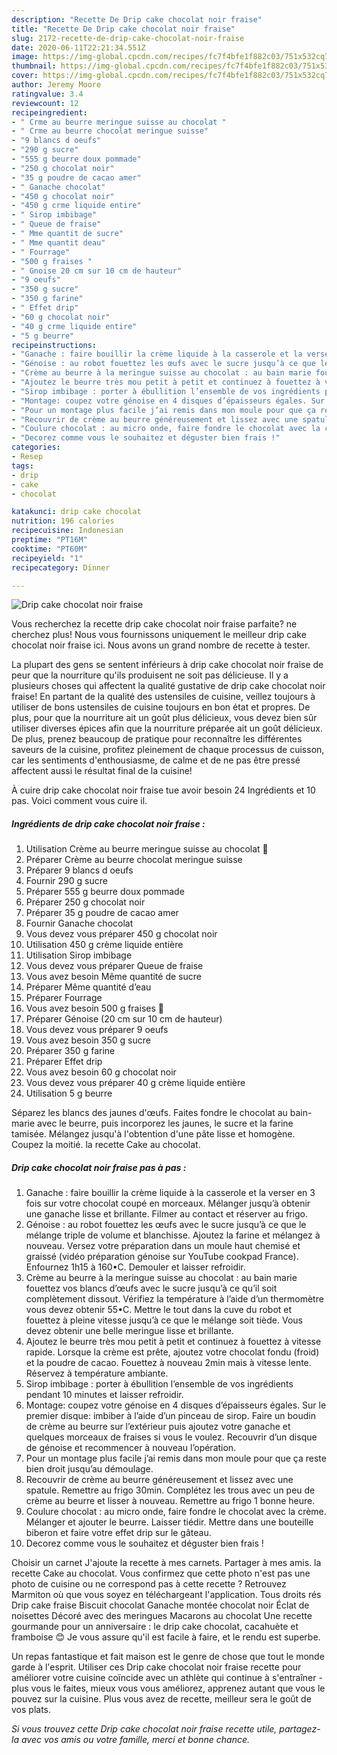 ```yaml
---
description: "Recette De Drip cake chocolat noir fraise"
title: "Recette De Drip cake chocolat noir fraise"
slug: 2172-recette-de-drip-cake-chocolat-noir-fraise
date: 2020-06-11T22:21:34.551Z
image: https://img-global.cpcdn.com/recipes/fc7f4bfe1f882c03/751x532cq70/drip-cake-chocolat-noir-fraise-photo-principale-de-la-recette.jpg
thumbnail: https://img-global.cpcdn.com/recipes/fc7f4bfe1f882c03/751x532cq70/drip-cake-chocolat-noir-fraise-photo-principale-de-la-recette.jpg
cover: https://img-global.cpcdn.com/recipes/fc7f4bfe1f882c03/751x532cq70/drip-cake-chocolat-noir-fraise-photo-principale-de-la-recette.jpg
author: Jeremy Moore
ratingvalue: 3.4
reviewcount: 12
recipeingredient:
- " Crme au beurre meringue suisse au chocolat "
- " Crme au beurre chocolat meringue suisse"
- "9 blancs d oeufs"
- "290 g sucre"
- "555 g beurre doux pommade"
- "250 g chocolat noir"
- "35 g poudre de cacao amer"
- " Ganache chocolat"
- "450 g chocolat noir"
- "450 g crme liquide entire"
- " Sirop imbibage"
- " Queue de fraise"
- " Mme quantit de sucre"
- " Mme quantit deau"
- " Fourrage"
- "500 g fraises "
- " Gnoise 20 cm sur 10 cm de hauteur"
- "9 oeufs"
- "350 g sucre"
- "350 g farine"
- " Effet drip"
- "60 g chocolat noir"
- "40 g crme liquide entire"
- "5 g beurre"
recipeinstructions:
- "Ganache : faire bouillir la crème liquide à la casserole et la verser en 3 fois sur votre chocolat coupé en morceaux. Mélanger jusqu’à obtenir une ganache lisse et brillante. Filmer au contact et réserver au frigo."
- "Génoise : au robot fouettez les œufs avec le sucre jusqu’à ce que le mélange triple de volume et blanchisse. Ajoutez la farine et mélangez à nouveau. Versez votre préparation dans un moule haut chemisé et graissé (vidéo préparation génoise sur YouTube cookpad France). Enfournez 1h15 à 160•C. Demouler et laisser refroidir."
- "Crème au beurre à la meringue suisse au chocolat : au bain marie fouettez vos blancs d’œufs avec le sucre jusqu’à ce qu’il soit complètement dissout. Vérifiez la température à l’aide d’un thermomètre vous devez obtenir 55•C. Mettre le tout dans la cuve du robot et fouettez à pleine vitesse jusqu’à ce que le mélange soit tiède. Vous devez obtenir une belle meringue lisse et brillante."
- "Ajoutez le beurre très mou petit à petit et continuez à fouettez à vitesse rapide. Lorsque la crème est prête, ajoutez votre chocolat fondu (froid) et la poudre de cacao. Fouettez à nouveau 2min mais à vitesse lente. Réservez à température ambiante."
- "Sirop imbibage : porter à ébullition l’ensemble de vos ingrédients pendant 10 minutes et laisser refroidir."
- "Montage: coupez votre génoise en 4 disques d’épaisseurs égales. Sur le premier disque: imbiber à l’aide d’un pinceau de sirop. Faire un boudin de crème au beurre sur l’extérieur puis ajoutez votre ganache et quelques morceaux de fraises si vous le voulez. Recouvrir d’un disque de génoise et recommencer à nouveau l’opération."
- "Pour un montage plus facile j’ai remis dans mon moule pour que ça reste bien droit jusqu’au démoulage."
- "Recouvrir de crème au beurre généreusement et lissez avec une spatule. Remettre au frigo 30min. Complétez les trous avec un peu de crème au beurre et lisser à nouveau. Remettre au frigo 1 bonne heure."
- "Coulure chocolat : au micro onde, faire fondre le chocolat avec la crème. Mélanger et ajouter le beurre. Laisser tiédir. Mettre dans une bouteille biberon et faire votre effet drip sur le gâteau."
- "Decorez comme vous le souhaitez et déguster bien frais !"
categories:
- Resep
tags:
- drip
- cake
- chocolat

katakunci: drip cake chocolat 
nutrition: 196 calories
recipecuisine: Indonesian
preptime: "PT16M"
cooktime: "PT60M"
recipeyield: "1"
recipecategory: Dinner

---
```



![Drip cake chocolat noir fraise](https://img-global.cpcdn.com/recipes/fc7f4bfe1f882c03/751x532cq70/drip-cake-chocolat-noir-fraise-photo-principale-de-la-recette.jpg)

Vous recherchez la recette drip cake chocolat noir fraise parfaite? ne cherchez plus! Nous vous fournissons uniquement le meilleur drip cake chocolat noir fraise ici. Nous avons un grand nombre de recette à tester.

La plupart des gens se sentent inférieurs à drip cake chocolat noir fraise de peur que la nourriture qu'ils produisent ne soit pas délicieuse. Il y a plusieurs choses qui affectent la qualité gustative de drip cake chocolat noir fraise! En partant de la qualité des ustensiles de cuisine, veillez toujours à utiliser de bons ustensiles de cuisine toujours en bon état et propres. De plus, pour que la nourriture ait un goût plus délicieux, vous devez bien sûr utiliser diverses épices afin que la nourriture préparée ait un goût délicieux. De plus, prenez beaucoup de pratique pour reconnaître les différentes saveurs de la cuisine, profitez pleinement de chaque processus de cuisson, car les sentiments d'enthousiasme, de calme et de ne pas être pressé affectent aussi le résultat final de la cuisine!

<!--inarticleads1-->

À cuire drip cake chocolat noir fraise tue avoir besoin 24 Ingrédients et 10 pas. Voici comment vous cuire il.

##### Ingrédients de drip cake chocolat noir fraise :

1. Utilisation  Crème au beurre meringue suisse au chocolat 🍫
1. Préparer  Crème au beurre chocolat meringue suisse
1. Préparer 9 blancs d oeufs
1. Fournir 290 g sucre
1. Préparer 555 g beurre doux pommade
1. Préparer 250 g chocolat noir
1. Préparer 35 g poudre de cacao amer
1. Fournir  Ganache chocolat
1. Vous devez vous préparer 450 g chocolat noir
1. Utilisation 450 g crème liquide entière
1. Utilisation  Sirop imbibage
1. Vous devez vous préparer  Queue de fraise
1. Vous avez besoin  Même quantité de sucre
1. Préparer  Même quantité d’eau
1. Préparer  Fourrage
1. Vous avez besoin 500 g fraises 🍓
1. Préparer  Génoise (20 cm sur 10 cm de hauteur)
1. Vous devez vous préparer 9 oeufs
1. Vous avez besoin 350 g sucre
1. Préparer 350 g farine
1. Préparer  Effet drip
1. Vous avez besoin 60 g chocolat noir
1. Vous devez vous préparer 40 g crème liquide entière
1. Utilisation 5 g beurre


Séparez les blancs des jaunes d&#39;œufs. Faites fondre le chocolat au bain-marie avec le beurre, puis incorporez les jaunes, le sucre et la farine tamisée. Mélangez jusqu&#39;à l&#39;obtention d&#39;une pâte lisse et homogène. Coupez la moitié. la recette Cake au chocolat. 

<!--inarticleads2-->

##### Drip cake chocolat noir fraise pas à pas :

1. Ganache : faire bouillir la crème liquide à la casserole et la verser en 3 fois sur votre chocolat coupé en morceaux. Mélanger jusqu’à obtenir une ganache lisse et brillante. Filmer au contact et réserver au frigo.
1. Génoise : au robot fouettez les œufs avec le sucre jusqu’à ce que le mélange triple de volume et blanchisse. Ajoutez la farine et mélangez à nouveau. Versez votre préparation dans un moule haut chemisé et graissé (vidéo préparation génoise sur YouTube cookpad France). Enfournez 1h15 à 160•C. Demouler et laisser refroidir.
1. Crème au beurre à la meringue suisse au chocolat : au bain marie fouettez vos blancs d’œufs avec le sucre jusqu’à ce qu’il soit complètement dissout. Vérifiez la température à l’aide d’un thermomètre vous devez obtenir 55•C. Mettre le tout dans la cuve du robot et fouettez à pleine vitesse jusqu’à ce que le mélange soit tiède. Vous devez obtenir une belle meringue lisse et brillante.
1. Ajoutez le beurre très mou petit à petit et continuez à fouettez à vitesse rapide. Lorsque la crème est prête, ajoutez votre chocolat fondu (froid) et la poudre de cacao. Fouettez à nouveau 2min mais à vitesse lente. Réservez à température ambiante.
1. Sirop imbibage : porter à ébullition l’ensemble de vos ingrédients pendant 10 minutes et laisser refroidir.
1. Montage: coupez votre génoise en 4 disques d’épaisseurs égales. Sur le premier disque: imbiber à l’aide d’un pinceau de sirop. Faire un boudin de crème au beurre sur l’extérieur puis ajoutez votre ganache et quelques morceaux de fraises si vous le voulez. Recouvrir d’un disque de génoise et recommencer à nouveau l’opération.
1. Pour un montage plus facile j’ai remis dans mon moule pour que ça reste bien droit jusqu’au démoulage.
1. Recouvrir de crème au beurre généreusement et lissez avec une spatule. Remettre au frigo 30min. Complétez les trous avec un peu de crème au beurre et lisser à nouveau. Remettre au frigo 1 bonne heure.
1. Coulure chocolat : au micro onde, faire fondre le chocolat avec la crème. Mélanger et ajouter le beurre. Laisser tiédir. Mettre dans une bouteille biberon et faire votre effet drip sur le gâteau.
1. Decorez comme vous le souhaitez et déguster bien frais !


Choisir un carnet J&#39;ajoute la recette à mes carnets. Partager à mes amis. la recette Cake au chocolat. Vous confirmez que cette photo n&#39;est pas une photo de cuisine ou ne correspond pas à cette recette ? Retrouvez Marmiton où que vous soyez en téléchargeant l&#39;application. Tous droits rés Drip cake fraise Biscuit chocolat Ganache montée chocolat noir Éclat de noisettes Décoré avec des meringues Macarons au chocolat Une recette gourmande pour un anniversaire : le drip cake chocolat, cacahuète et framboise 😊 Je vous assure qu&#39;il est facile à faire, et le rendu est superbe. 

<!--inarticleads1-->

<p>
Un repas fantastique et fait maison est le genre de chose que tout le monde garde à l'esprit. Utiliser ces Drip cake chocolat noir fraise recette pour améliorer votre cuisine coïncide avec un athlète qui continue à s'entraîner - plus vous le faites, mieux vous vous améliorez, apprenez autant que vous le pouvez sur la cuisine. Plus vous avez de recette, meilleur sera le goût de vos plats.
</p>

<p>
<i>Si vous trouvez cette Drip cake chocolat noir fraise recette utile, partagez-la avec vos amis ou votre famille, merci et bonne chance.</i>
</p>

